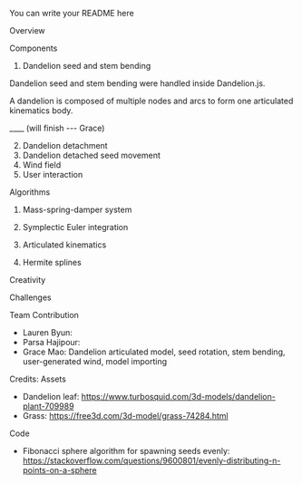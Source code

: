 You can write your README here

Overview

Components
1. Dandelion seed and stem bending

Dandelion seed and stem bending were handled inside Dandelion.js. 

A dandelion is composed of multiple nodes and arcs to form one articulated kinematics body. 

____ (will finish --- Grace)

2. Dandelion detachment
3. Dandelion detached seed movement
4. Wind field
5. User interaction

Algorithms
1. Mass-spring-damper system



2. Symplectic Euler integration



3. Articulated kinematics



4. Hermite splines



Creativity

Challenges

Team Contribution
- Lauren Byun:
- Parsa Hajipour:
- Grace Mao: Dandelion articulated model, seed rotation, stem bending, user-generated wind, model importing

Credits:
Assets
- Dandelion leaf: https://www.turbosquid.com/3d-models/dandelion-plant-709989
- Grass: https://free3d.com/3d-model/grass-74284.html 

Code
- Fibonacci sphere algorithm for spawning seeds evenly: https://stackoverflow.com/questions/9600801/evenly-distributing-n-points-on-a-sphere